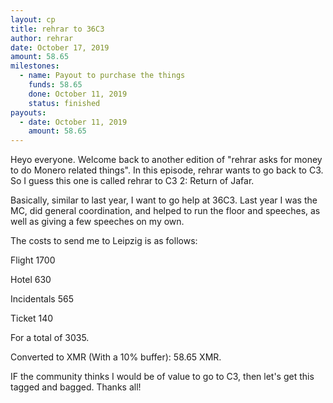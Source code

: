 ```yaml
---
layout: cp
title: rehrar to 36C3
author: rehrar
date: October 17, 2019
amount: 58.65
milestones:
  - name: Payout to purchase the things
    funds: 58.65
    done: October 11, 2019
    status: finished
payouts:
  - date: October 11, 2019
    amount: 58.65
---
```


Heyo everyone. Welcome back to another edition of "rehrar asks for money to do Monero related things". In this episode, rehrar wants to go back to C3. So I guess this one is called rehrar to C3 2: Return of Jafar.

Basically, similar to last year, I want to go help at 36C3. Last year I was the MC, did general coordination, and helped to run the floor and speeches, as well as giving a few speeches on my own.

The costs to send me to Leipzig is as follows:

Flight	1700

Hotel	630

Incidentals	565

Ticket	140

For a total of 3035. 

Converted to XMR (With a 10% buffer):
58.65 XMR.

IF the community thinks I would be of value to go to C3, then let's get this tagged and bagged. Thanks all!
